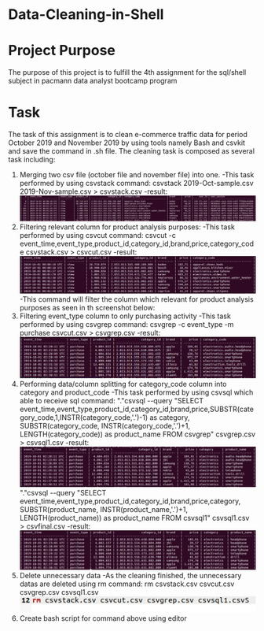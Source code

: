 # Data-Cleaning-in-Shell

# Project Purpose
The purpose of this project is to fulfill the 4th assignment for the sql/shell subject in pacmann data analyst bootcamp program

# Task
The task of this assignment is to clean e-commerce traffic data for period October 2019 and November 2019 by using tools namely Bash and csvkit and save the command in .sh file.
The cleaning task is composed as several task including:
1. Merging two csv file (october file and november file) into one.
  -This task performed by using csvstack command:
  csvstack 2019-Oct-sample.csv 2019-Nov-sample.csv > csvstack.csv
  -result:
  ![alt text](https://github.com/hilmikh/Data-Cleaning-in-Shell/blob/main/Screenshot/res_csvstack.png)
2. Filtering relevant column for product analysis purposes:
  -This task performed by using csvcut command:
   csvcut -c event_time,event_type,product_id,category_id,brand,price,category_code csvstack.csv > csvcut.csv
  -result:
  ![alt text](https://github.com/hilmikh/Data-Cleaning-in-Shell/blob/main/Screenshot/res_csvcut.png)
  -This command will filter the column which relevant for product analysis purposes as seen in th screenshot below:
3. Filtering event_type column to only purchasing activity
  -This task performed by using csvgrep command:
   csvgrep -c event_type -m purchase csvcut.csv > csvgrep.csv
  -result:
  ![alt text](https://github.com/hilmikh/Data-Cleaning-in-Shell/blob/main/Screenshot/res_csvgrep.png)
4. Performing data/column splitting for category_code column into category and product_code
  -This task performed by using csvsql which able to receive sql command:
    "."csvsql --query "SELECT event_time,event_type,product_id,category_id,brand,price,SUBSTR(category_code,1,INSTR(category_code,'.')-1) as category, SUBSTR(category_code, INSTR(category_code,'.')+1, LENGTH(category_code)) as product_name FROM csvgrep" csvgrep.csv > csvsql1.csv
    -result:
    ![alt text](https://github.com/hilmikh/Data-Cleaning-in-Shell/blob/main/Screenshot/res_csvsql1.png)
    "."csvsql --query "SELECT event_time,event_type,product_id,category_id,brand,price,category, SUBSTR(product_name, INSTR(product_name,'.')+1, LENGTH(product_name)) as product_name FROM csvsql1" csvsql1.csv > csvfinal.csv
    -result:
    ![alt text](https://github.com/hilmikh/Data-Cleaning-in-Shell/blob/main/Screenshot/res_csvsql2.png)
5. Delete unnecessary data
  -As the cleaning finished, the unnecessary datas are deleted using rm command:
  rm csvstack.csv csvcut.csv csvgrep.csv csvsql1.csv
  ![alt text](https://github.com/hilmikh/Data-Cleaning-in-Shell/blob/main/Screenshot/delete.png)
6. Create bash script for command above using editor

